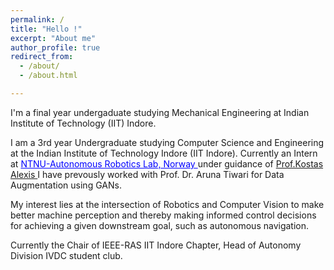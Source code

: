 ```yaml
---
permalink: /
title: "Hello !" 
excerpt: "About me"
author_profile: true
redirect_from: 
  - /about/
  - /about.html

--- 
```



<div class="about_image">
  I'm a final year undergaduate studying Mechanical Engineering at Indian Institute of Technology (IIT) Indore.

  I am a 3rd year Undergraduate studying Computer Science and Engineering at the Indian Institute of Technology Indore (IIT Indore).
  Currently an Intern at <a href="https://www.autonomousrobotslab.com/"  style="font-family: inherit;color: blue;" >NTNU-Autonomous Robotics Lab, Norway </a> under guidance of <a href="http://www.kostasalexis.com/">Prof.Kostas Alexis </a>
  I have prevously worked with Prof. Dr. Aruna Tiwari for Data Augmentation using GANs.

  My interest lies at the intersection of Robotics and Computer Vision to make better machine perception and thereby making informed control decisions for achieving a given downstream goal, such as autonomous navigation.
  
  
  Currently the Chair of IEEE-RAS IIT Indore Chapter, Head of Autonomy Division IVDC student club.
  
  


</div>
